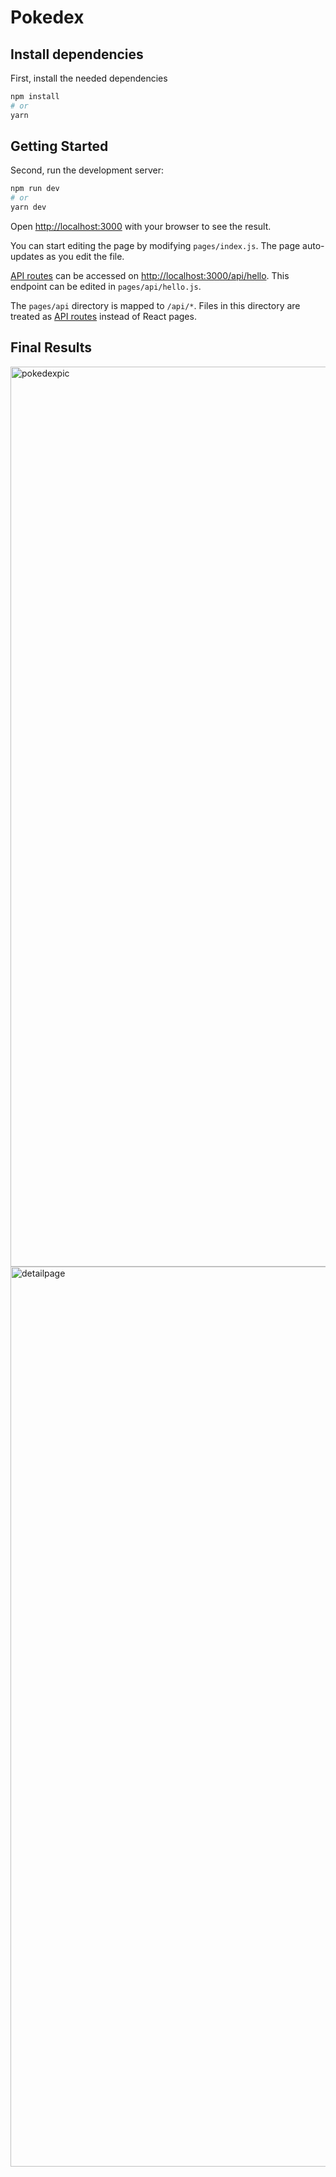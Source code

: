 # Pokedex



## Install dependencies

First, install the needed dependencies
```bash
npm install
# or
yarn
```

## Getting Started

Second, run the development server:

```bash
npm run dev
# or
yarn dev
```

Open [http://localhost:3000](http://localhost:3000) with your browser to see the result.

You can start editing the page by modifying `pages/index.js`. The page auto-updates as you edit the file.

[API routes](https://nextjs.org/docs/api-routes/introduction) can be accessed on [http://localhost:3000/api/hello](http://localhost:3000/api/hello). This endpoint can be edited in `pages/api/hello.js`.

The `pages/api` directory is mapped to `/api/*`. Files in this directory are treated as [API routes](https://nextjs.org/docs/api-routes/introduction) instead of React pages.


## Final Results

<img width="1440" alt="pokedexpic" src="https://user-images.githubusercontent.com/71416386/227333411-fb379f51-f0ca-49a7-a7b4-76ea12e8aeac.png">


<img width="1440" alt="detailpage" src="https://user-images.githubusercontent.com/71416386/227333446-392d45b0-ea68-459e-8d20-232ab39b4915.png">


